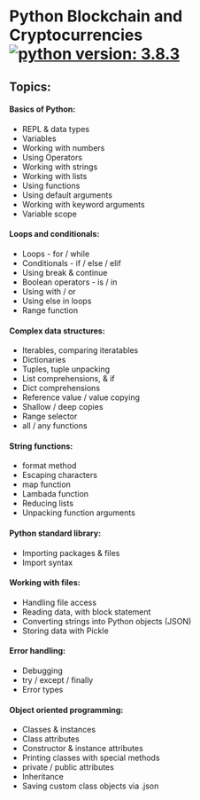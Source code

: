 # Python Blockchain and Cryptocurrencies [![python version: 3.8.3](https://img.shields.io/badge/python%20version-3.8.3-blue)](https://www.python.org/)

## Topics:

#### Basics of Python:

- REPL & data types
- Variables
- Working with numbers
- Using Operators
- Working with strings
- Working with lists
- Using functions
- Using default arguments
- Working with keyword arguments
- Variable scope

#### Loops and conditionals:

- Loops - for / while
- Conditionals - if / else / elif
- Using break & continue
- Boolean operators - is / in
- Using with / or
- Using else in loops
- Range function

#### Complex data structures:

- Iterables, comparing iteratables
- Dictionaries
- Tuples, tuple unpacking
- List comprehensions, & if
- Dict comprehensions
- Reference value / value copying
- Shallow / deep copies
- Range selector
- all / any functions

#### String functions:

- format method
- Escaping characters
- map function
- Lambada function
- Reducing lists
- Unpacking function arguments

#### Python standard library:

- Importing packages & files
- Import syntax

#### Working with files:

- Handling file access
- Reading data, with block statement
- Converting strings into Python objects (JSON)
- Storing data with Pickle

#### Error handling:

- Debugging
- try / except / finally
- Error types

#### Object oriented programming:

- Classes & instances
- Class attributes
- Constructor & instance attributes
- Printing classes with special methods
- private / public attributes
- Inheritance
- Saving custom class objects via .json
